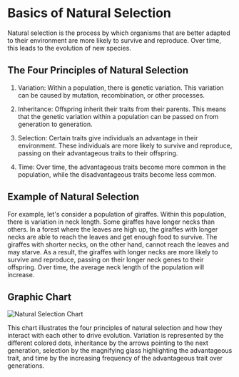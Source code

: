 # Basics of Natural Selection

Natural selection is the process by which organisms that are better adapted to their environment are more likely to survive and reproduce. Over time, this leads to the evolution of new species.

## The Four Principles of Natural Selection

1. Variation: Within a population, there is genetic variation. This variation can be caused by mutation, recombination, or other processes.

2. Inheritance: Offspring inherit their traits from their parents. This means that the genetic variation within a population can be passed on from generation to generation.

3. Selection: Certain traits give individuals an advantage in their environment. These individuals are more likely to survive and reproduce, passing on their advantageous traits to their offspring.

4. Time: Over time, the advantageous traits become more common in the population, while the disadvantageous traits become less common.

## Example of Natural Selection

For example, let's consider a population of giraffes. Within this population, there is variation in neck length. Some giraffes have longer necks than others. In a forest where the leaves are high up, the giraffes with longer necks are able to reach the leaves and get enough food to survive. The giraffes with shorter necks, on the other hand, cannot reach the leaves and may starve. As a result, the giraffes with longer necks are more likely to survive and reproduce, passing on their longer neck genes to their offspring. Over time, the average neck length of the population will increase.

## Graphic Chart

![Natural Selection Chart](https://www.researchgate.net/publication/281046515/figure/fig1/AS:614249730678784@1523459956025/Flow-chart-evolution-by-natural-selection.png)

This chart illustrates the four principles of natural selection and how they interact with each other to drive evolution. Variation is represented by the different colored dots, inheritance by the arrows pointing to the next generation, selection by the magnifying glass highlighting the advantageous trait, and time by the increasing frequency of the advantageous trait over generations.
